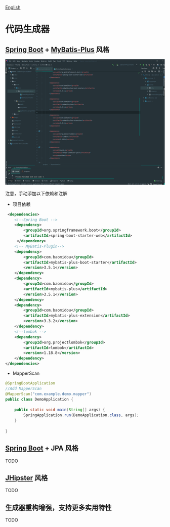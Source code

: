 [English](codeGen.md)

# 代码生成器


## [Spring Boot][Spring Boot] + [MyBatis-Plus][MyBatis-Plus] 风格
![](img/code_gen_preview_1.gif)

注意，手动添加以下依赖和注解
- 项目依赖
```xml
 <dependencies>
    <!--Spring Boot -->
    <dependency>
        <groupId>org.springframework.boot</groupId>
        <artifactId>spring-boot-starter-web</artifactId>
     </dependency>
    <!-- MyBatis-Plugin-->
    <dependency>
        <groupId>com.baomidou</groupId>
        <artifactId>mybatis-plus-boot-starter</artifactId>
        <version>3.5.1</version>
    </dependency>
    <dependency>
        <groupId>com.baomidou</groupId>
        <artifactId>mybatis-plus</artifactId>
        <version>3.5.1</version>
    </dependency>
    <dependency>
        <groupId>com.baomidou</groupId>
        <artifactId>mybatis-plus-extension</artifactId>
        <version>3.3.2</version>
    </dependency>
    <!--lombok -->
    <dependency>
        <groupId>org.projectlombok</groupId>
        <artifactId>lombok</artifactId>
        <version>1.18.8</version>
    </dependency>
</dependencies>
```
- MapperScan
```java
@SpringBootApplication
//Add MapperScan
@MapperScan("com.example.demo.mapper")
public class DemoApplication {

    public static void main(String[] args) {
        SpringApplication.run(DemoApplication.class, args);
    }

}
```

## [Spring Boot][Spring Boot] + JPA 风格

TODO

## [JHipster][JHipster] 风格

TODO

## 生成器重构增强，支持更多实用特性

TODO

[Spring Boot]: https://spring.io/projects/spring-boot

[MyBatis-Plus]: https://github.com/baomidou/mybatis-plus

[JHipster]: https://www.jhipster.tech/
